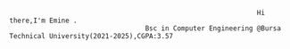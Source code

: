                                                                   Hi there,I'm Emine .
                                      Bsc in Computer Engineering @Bursa Technical University(2021-2025),CGPA:3.57
